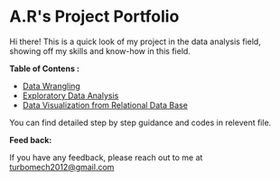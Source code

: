 # A.R's Project Portfolio
Hi there! This is a quick look of my project in the data analysis field, showing off my skills and know-how in this field.

**Table of Contens :**
- [Data Wrangling](https://github.com/RazaHub92/Data-analysis/blob/Python_Codes/DataWrangling.ipynb)
- [Exploratory Data Analysis](https://github.com/RazaHub92/Data-analysis/blob/Python_Codes/ExploratoryDataAnalysis.ipynb)
- [Data Visualization from Relational Data Base](https://github.com/RazaHub92/Data-analysis/blob/Python_Codes/DataVisualization%20from%20RDB.ipynb)



You can find detailed step by step guidance and codes in relevent file.

**Feed back:**

If you have any feedback, please reach out to me at turbomech2012@gmail.com

